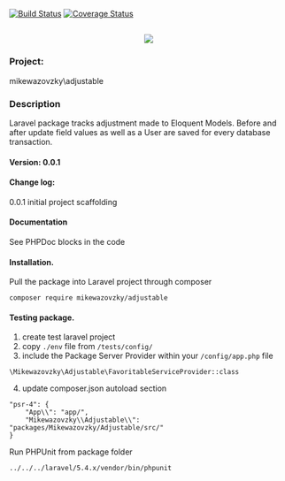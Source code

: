 [![Build Status](https://travis-ci.org/mikewazovzky/adjustable.svg?branch=master)](https://travis-ci.org/mikewazovzky/adjustable)
[![Coverage Status](https://coveralls.io/repos/github/mikewazovzky/adjustable/badge.svg?branch=master)](https://coveralls.io/github/mikewazovzky/adjustable?branch=master)

<h2 align="center">
	<img src="https://laravel.com/assets/img/components/logo-laravel.svg">
</h2>

### Project:
mikewazovzky\adjustable
### Description
Laravel package tracks adjustment made to Eloquent Models. Before and after update field values as well as a User are saved for every database transaction.
#### Version: 0.0.1
#### Change log:
0.0.1 initial project scaffolding
#### Documentation
See PHPDoc blocks in the code
#### Installation.
Pull the package into Laravel project through  composer
```
composer require mikewazovzky/adjustable
```
#### Testing package.
1. create test laravel project
2. copy `./env` file from `/tests/config/`
3. include the Package Server Provider within your `/config/app.php` file
 ```
\Mikewazovzky\Adjustable\FavoritableServiceProvider::class
```
4. update composer.json autoload section
```
"psr-4": {
    "App\\": "app/",
    "Mikewazovzky\\Adjustable\\": "packages/Mikewazovzky/Adjustable/src/"
}
```
Run PHPUnit from package folder
```
../../../laravel/5.4.x/vendor/bin/phpunit
```



